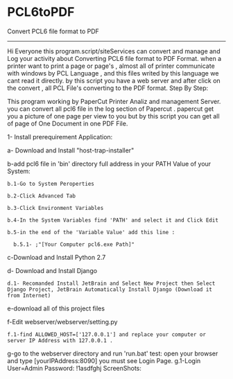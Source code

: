 # PCL6toPDF
Convert PCL6 file format to PDF
______________________________________
Hi Everyone 
this program.script/siteServices can convert and manage and Log your activity about Converting PCL6 file format to PDF Format.
when a printer want to print a page or page's , almost all of printer communicate with windows by PCL Language , and this files writed by this language we cant read it directly.
by this script you have a web server and after click on the convert , all PCL File's converting to the PDF format.
Step By Step:



This program working by PaperCut Printer Analiz and management Server.
you can convert all pcl6 file in the log section of Papercut .
papercut get you a picture of one page per view to you but by this script you can get all of page of One Document in one PDF File.

1- Install prerequirement Application:


a- Download and Install "host-trap-installer"
  
b-add pcl6 file in 'bin' directory full address in your PATH Value of your System:
  
    b.1-Go to System Peroperties
    
    b.2-Click Advanced Tab
    
    b.3-Click Environment Variables
    
    b.4-In the System Variables find 'PATH' and select it and Click Edit
    
    b.5-in the end of the 'Variable Value' add this line :
    
      b.5.1- ;"[Your Computer pcl6.exe Path]"
      
  c-Download and Install Python 2.7 
  
  d- Download and Install Django
  
    d.1- Recomanded Install JetBrain and Select New Project then Select Django Project, JetBrain Automatically Install Django (Download it from Internet)
    
  e-download all of this project files 
  
  f-Edit webserver/webserver/setting.py
  
    f.1-find ALLOWED_HOST=['127.0.0.1'] and replace your computer or server IP Address with 127.0.0.1 .
  g-go to the webserver directory and run 'run.bat' test: open your browser and type [yourIPAddress:8090] you must see Login Page.
    g.1-Login User=Admin       Password: !1asdfghj
  ScreenShots:
  
  
